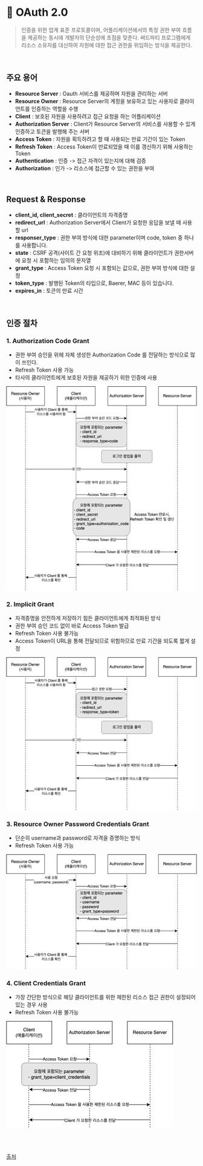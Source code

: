 # 🔐 OAuth 2.0

> 인증을 위한 업계 표준 프로토콜이며, 어플리케이션에서의 특정 권한 부여 흐름을 제공하는 동시에 개발자의 단순성에 초점을 맞춘다.
> 써드파티 프로그램에게 리소스 소유자를 대신하여 자원에 대한 접근 권한을 위임하는 방식을 제공한다.

<br>

## 주요 용어

- **Resource Server** : Oauth 서비스를 제공하며 자원을 관리하는 서버
- **Resource Owner** : Resource Server의 계정을 보유하고 있는 사용자로 클라이언트를 인증하는 역할을 수행
- **Client** : 보호된 자원을 사용하려고 접근 요청을 하는 어플리케이션
- **Authorization Server** : Client가 Resource Server의 서비스를 사용할 수 있게 인증하고 토큰을 발행해 주는 서버
- **Access Token** : 자원을 획득하려고 할 때 사용되는 만료 기간이 있는 Token
- **Refresh Token** : Access Token이 만료되었을 때 이를 갱신하기 위해 사용하는 Token
- **Authentication** : 인증 -> 접근 자격이 있는지에 대해 검증
- **Authorization** : 인가 -> 리소스에 접근할 수 있는 권한을 부여

<br>

## Request & Response

- **client_id, client_secret** : 클라이언트의 자격증명
- **redirect_url** : Authorization Server에서 Client가 요청한 응답을 보낼 때 사용할 url
- **responser_type** : 권한 부여 방식에 대한 parameter이며 code, token 중 하나를 사용합니다.
- **state** : CSRF 공격(사이트 간 요청 위조)에 대비하기 위해 클라이언트가 권한서버에 요청 시 포함하는 임의의 문자열
- **grant_type** : Access Token 요청 시 포함되는 값으로, 권한 부여 방식에 대한 설정
- **token_type** : 발행된 Token의 타입으로, Baerer, MAC 등이 있습니다.
- **expires_in** : 토큰의 만료 시간

<br>

## 인증 절차

### 1. Authorization Code Grant

- 권한 부여 승인을 위헤 자체 생성한 Authorization Code 를 전달하는 방식으로 많이 쓰인다.
- Refresh Token 사용 가능
- 타사의 클라이언트에게 보호된 자원을 제공하기 위한 인증에 사용

<img src="Oauth1.png">

<br>

### 2. Implicit Grant

- 자격증명을 안전하게 저장하기 힘든 클라이언트에게 최적화된 방식
- 권한 부여 승인 코드 없이 바로 Access Token 발급
- Refresh Token 사용 불가능
- Access Token이 URL을 통해 전달되므로 위험하므로 만료 기간을 되도록 짧게 설정

<img src="./Oauth2.png">

<br>

### 3. Resource Owner Password Credentials Grant

- 단순히 username과 password로 자격을 증명하는 방식
- Refresh Token 사용 가능

<img src="./Oauth3.png">

<br>

### 4. Client Credentials Grant

- 가장 간단한 방식으로 해당 클라이언트를 위한 제한된 리소스 접근 권한이 설정되어 있는 경우 사용
- Refresh Token 사용 불가능

<img src="./Oauth4.png">

<br><br>

[출처](https://velog.io/@wooyoung-tom/oauth)
